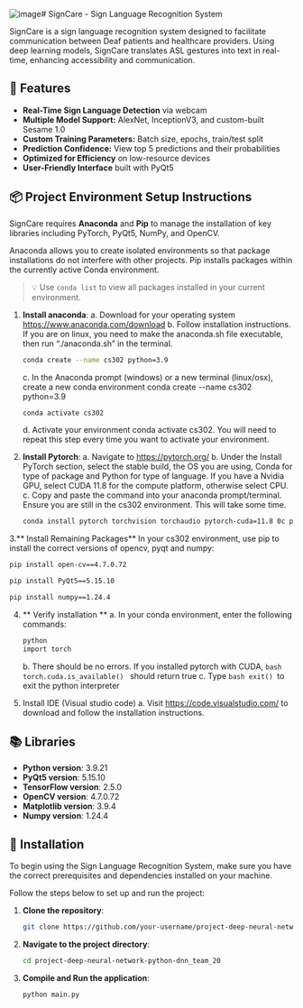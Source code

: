 ![image](https://github.com/user-attachments/assets/08411786-8741-4cda-839d-7baf0473fe7a)# SignCare - Sign Language Recognition System

SignCare is a sign language recognition system designed to facilitate communication between Deaf patients and healthcare providers. Using deep learning models, SignCare translates ASL gestures into text in real-time, enhancing accessibility and communication.

## 🚀 Features

- **Real-Time Sign Language Detection** via webcam
- **Multiple Model Support:** AlexNet, InceptionV3, and custom-built Sesame 1.0
- **Custom Training Parameters:** Batch size, epochs, train/test split
- **Prediction Confidence:** View top 5 predictions and their probabilities
- **Optimized for Efficiency** on low-resource devices
- **User-Friendly Interface** built with PyQt5

## 📦 Project Environment Setup Instructions
SignCare requires **Anaconda** and **Pip** to manage the installation of key libraries including PyTorch, PyQt5, NumPy, and OpenCV.

Anaconda allows you to create isolated environments so that package installations do not interfere with other projects. Pip installs packages within the currently active Conda environment.

> 💡 Use `conda list` to view all packages installed in your current environment.

1. **Install anaconda**:
   a. Download for your operating system https://www.anaconda.com/download
   b. Follow installation instructions. If you are on linux, you need to make the anaconda.sh file executable, then run “./anaconda.sh” in the terminal.
   ```bash
   conda create --name cs302 python=3.9
   ```
   c.	In the Anaconda prompt (windows) or a new terminal (linux/osx), create a new conda environment conda create --name cs302 python=3.9
   ```bash
   conda activate cs302
   ```
   d.	Activate your environment conda activate cs302. You will need to repeat this step every time you want to activate your environment. 

2. **Install Pytorch**:
   a.	Navigate to https://pytorch.org/
   b.	Under the Install PyTorch section, select the stable build,  the OS you are using, Conda for type of package and Python for type of language. If you have a Nvidia GPU, select CUDA 11.8 for the compute platform, otherwise select CPU.
   c.	Copy and paste the command into your anaconda prompt/terminal. Ensure you are still in the cs302 environment. This will take some time.
   ```bash
   conda install pytorch torchvision torchaudio pytorch-cuda=11.8 0c pytorch -c nvidia
   ```
   
3.** Install Remaining Packages**
      In your cs302 environment, use pip to install the correct versions of opencv, pyqt and numpy:

   ```bash
   pip install open-cv==4.7.0.72
   ```
   ```bash
   pip install PyQt5==5.15.10
   ```
   ```bash
   pip install numpy==1.24.4
   ```
4. ** Verify installation **
   a.	In your conda environment, enter the following commands:
   ```bash
   python
   import torch
   ```
   b.	There should be no errors. If you installed pytorch with CUDA, ```bash torch.cuda.is_available() ```
   should return true
   c.	Type    ```bash exit() ```to exit the python interpreter

5. Install IDE (Visual studio code)
   a.	Visit https://code.visualstudio.com/ to download and follow the installation instructions.

## 📚 Libraries

- **Python version**: 3.9.21
- **PyQt5 version**: 5.15.10
- **TensorFlow version**: 2.5.0
- **OpenCV version**: 4.7.0.72
- **Matplotlib version**: 3.9.4
- **Numpy version**: 1.24.4

## 🔧 Installation

To begin using the Sign Language Recognition System, make sure you have the correct prerequisites and dependencies installed on your machine.

Follow the steps below to set up and run the project:

1. **Clone the repository**:
   ```bash
   git clone https://github.com/your-username/project-deep-neural-network-python-dnn_team_20.git

2. **Navigate to the project directory**:
   ```bash
   cd project-deep-neural-network-python-dnn_team_20

3. **Compile and Run the application**:
   ```bash  
   python main.py  
